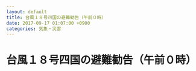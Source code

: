 ```yaml
---
layout: default
title: 台風１８号四国の避難勧告（午前０時）
date: 2017-09-17 01:07:00 +0900
categories: 気象・災害
---
```


# 台風１８号四国の避難勧告（午前０時）

